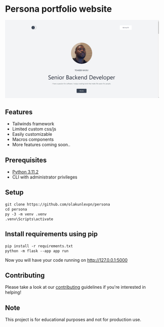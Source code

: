 # Persona portfolio website

![Persona Demo](./Screenshot.png)


## Features
- Tailwinds framework
- Limited custom css/js
- Easily customizable
- Macros components
- More features coming soon..

## Prerequisites
- [Python 3.11.2](https://www.python.org/downloads/)
- CLI with administrator privileges


## Setup
``` 
git clone https://github.com/olakunlevpn/persona
cd persona
py -3 -m venv .venv
.venv\Scripts\activate
```

## Install requirements using pip
``` 
pip install -r requirements.txt
python -m flask --app app run
```

Now you will have your code running on http://127.0.0.1:5000


## Contributing
Please take a look at our [contributing](https://github.com/olakunlevpn/persona/CONTRIBUTING.md) guidelines if you're interested in helping!


## Note 

This project is for educational purposes and not for production use. 